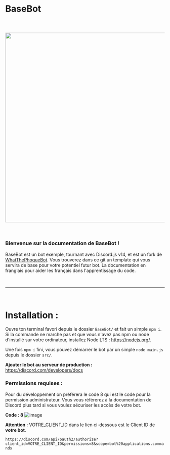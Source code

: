 # BaseBot
<br/>

<h3 align="center"><img src="https://user-images.githubusercontent.com/49253492/202847351-75644c95-703c-4185-ae69-796bb21ddae4.png" width="600px"></h3>

<br/>

### **Bienvenue sur la documentation de BaseBot !**

BaseBot est un bot exemple, tournant avec Discord.js v14, et est un fork de [WhatThePhoqueBot](https://github.com/LotharieSlayer/wtpbot.git). Vous trouverez dans ce git un template qui vous servira de base pour votre potentiel futur bot. La documentation en franglais pour aider les français dans l'apprentissage du code.

<br/>

---

<br/>

# Installation : 

Ouvre ton terminal favori depuis le dossier `BaseBot/` et fait un simple `npm i`.
Si la commande ne marche pas et que vous n'avez pas npm ou node d'installé sur votre ordinateur, installez Node LTS : https://nodejs.org/.

Une fois `npm i` fini, vous pouvez démarrer le bot par un simple `node main.js` depuis le dossier `src/`.

**Ajouter le bot au serveur de production :**
https://discord.com/developers/docs

### **Permissions requises :**

Pour du développement on préférera le code 8 qui est le code pour la permission administrateur. Vous vous référerez à la documentation de Discord plus tard si vous voulez sécuriser les accès de votre bot.

**Code : 8**
![image](https://user-images.githubusercontent.com/49253492/202847019-449aaa87-1be4-436a-9b81-98a3c6322335.png)

**Attention :** VOTRE_CLIENT_ID dans le lien ci-dessous est le Client ID de **votre bot**.

`https://discord.com/api/oauth2/authorize?client_id=VOTRE_CLIENT_ID&permissions=8&scope=bot%20applications.commands`
